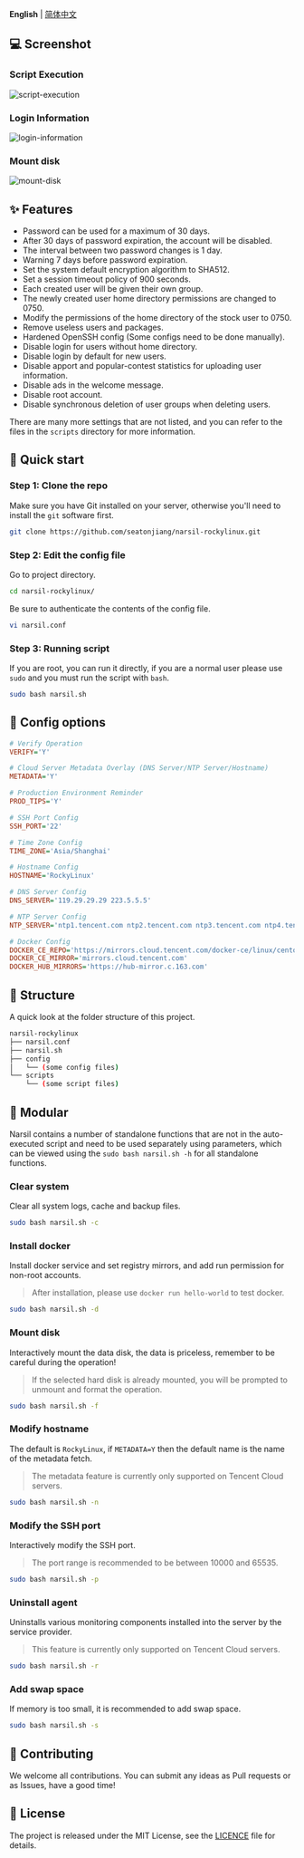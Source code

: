 **English** | [简体中文](README.zh-CN.md)

## 💻 Screenshot

### Script Execution

![script-execution](.github/script-execution.png)

### Login Information

![login-information](.github/login-information.png)

### Mount disk

![mount-disk](.github/mount-disk.png)

## ✨ Features

-   Password can be used for a maximum of 30 days.
-   After 30 days of password expiration, the account will be disabled.
-   The interval between two password changes is 1 day.
-   Warning 7 days before password expiration.
-   Set the system default encryption algorithm to SHA512.
-   Set a session timeout policy of 900 seconds.
-   Each created user will be given their own group.
-   The newly created user home directory permissions are changed to 0750.
-   Modify the permissions of the home directory of the stock user to 0750.
-   Remove useless users and packages.
-   Hardened OpenSSH config (Some configs need to be done manually).
-   Disable login for users without home directory.
-   Disable login by default for new users.
-   Disable apport and popular-contest statistics for uploading user information.
-   Disable ads in the welcome message.
-   Disable root account.
-   Disable synchronous deletion of user groups when deleting users.

There are many more settings that are not listed, and you can refer to the files in the `scripts` directory for more information.

## 🚀 Quick start

### Step 1: Clone the repo

Make sure you have Git installed on your server, otherwise you'll need to install the `git` software first.

```bash
git clone https://github.com/seatonjiang/narsil-rockylinux.git
```

### Step 2: Edit the config file

Go to project directory.

```bash
cd narsil-rockylinux/
```

Be sure to authenticate the contents of the config file.

```bash
vi narsil.conf
```

### Step 3: Running script

If you are root, you can run it directly, if you are a normal user please use `sudo` and you must run the script with `bash`.

```bash
sudo bash narsil.sh
```

## 📝 Config options

```ini
# Verify Operation
VERIFY='Y'

# Cloud Server Metadata Overlay (DNS Server/NTP Server/Hostname)
METADATA='Y'

# Production Environment Reminder
PROD_TIPS='Y'

# SSH Port Config
SSH_PORT='22'

# Time Zone Config
TIME_ZONE='Asia/Shanghai'

# Hostname Config
HOSTNAME='RockyLinux'

# DNS Server Config
DNS_SERVER='119.29.29.29 223.5.5.5'

# NTP Server Config
NTP_SERVER='ntp1.tencent.com ntp2.tencent.com ntp3.tencent.com ntp4.tencent.com ntp5.tencent.com'

# Docker Config
DOCKER_CE_REPO='https://mirrors.cloud.tencent.com/docker-ce/linux/centos/docker-ce.repo'
DOCKER_CE_MIRROR='mirrors.cloud.tencent.com'
DOCKER_HUB_MIRRORS='https://hub-mirror.c.163.com'
```

## 📂 Structure

A quick look at the folder structure of this project.

```bash
narsil-rockylinux
├── narsil.conf
├── narsil.sh
├── config
│   └── (some config files)
└── scripts
    └── (some script files)
```

## 🔨 Modular

Narsil contains a number of standalone functions that are not in the auto-executed script and need to be used separately using parameters, which can be viewed using the `sudo bash narsil.sh -h` for all standalone functions.

### Clear system

Clear all system logs, cache and backup files.

```bash
sudo bash narsil.sh -c
```

### Install docker

Install docker service and set registry mirrors, and add run permission for non-root accounts.

> After installation, please use `docker run hello-world` to test docker.

```bash
sudo bash narsil.sh -d
```

### Mount disk

Interactively mount the data disk, the data is priceless, remember to be careful during the operation!

> If the selected hard disk is already mounted, you will be prompted to unmount and format the operation.

```bash
sudo bash narsil.sh -f
```

### Modify hostname

The default is `RockyLinux`, if `METADATA=Y` then the default name is the name of the metadata fetch.

> The metadata feature is currently only supported on Tencent Cloud servers.

```bash
sudo bash narsil.sh -n
```

### Modify the SSH port

Interactively modify the SSH port.

> The port range is recommended to be between 10000 and 65535.

```bash
sudo bash narsil.sh -p
```

### Uninstall agent

Uninstalls various monitoring components installed into the server by the service provider.

> This feature is currently only supported on Tencent Cloud servers.

```bash
sudo bash narsil.sh -r
```

### Add swap space

If memory is too small, it is recommended to add swap space.

```bash
sudo bash narsil.sh -s
```

## 🤝 Contributing

We welcome all contributions. You can submit any ideas as Pull requests or as Issues, have a good time!

## 📃 License

The project is released under the MIT License, see the [LICENCE](https://github.com/seatonjiang/narsil-rockylinux/blob/main/LICENSE) file for details.
